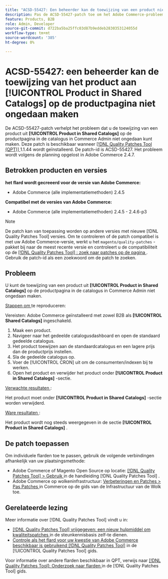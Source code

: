 ```yaml
---
title: "ACSD-55427: Een beheerder kan de toewijzing van een product niet ongedaan maken via **[!UICONTROL Product in Shared Catalogs]** op de productpagina."
description: Pas de ACSD-55427-patch toe om het Adobe Commerce-probleem op te lossen waarbij de toewijzing van een product niet ongedaan kan worden gemaakt vanaf **[!UICONTROL Product in Shared Catalogs]**.
feature: Products, B2B
role: Admin, Developer
source-git-commit: d722ba5ba25ffc03d87b9eddeb2830353124055d
workflow-type: tm+mt
source-wordcount: '385'
ht-degree: 0%

---
```


# ACSD-55427: een beheerder kan de toewijzing van het product aan **[!UICONTROL Product in Shared Catalogs]** op de productpagina niet ongedaan maken

De ACSD-55427-patch verhelpt het probleem dat u de toewijzing van een product uit **[!UICONTROL Product in Shared Catalogs]** op de productpagina in de catalogus in Commerce Admin niet ongedaan kunt maken. Deze patch is beschikbaar wanneer [[!DNL Quality Patches Tool (QPT)] ](https://experienceleague.adobe.com/en/docs/commerce-knowledge-base/kb/announcements/commerce-announcements/magento-quality-patches-released-new-tool-to-self-serve-quality-patches) 1.1.44 wordt geïnstalleerd. De patch-id is ACSD-55427. Het probleem wordt volgens de planning opgelost in Adobe Commerce 2.4.7.

## Betrokken producten en versies

**het flard wordt gecreeerd voor de versie van Adobe Commerce:**

* Adobe Commerce (alle implementatiemethoden) 2.4.5

**Compatibel met de versies van Adobe Commerce:**

* Adobe Commerce (alle implementatiemethoden) 2.4.5 - 2.4.6-p3

>[!NOTE]
>
>De patch kan van toepassing worden op andere versies met nieuwe [!DNL Quality Patches Tool] versies. Om te controleren of de patch compatibel is met uw Adobe Commerce-versie, werkt u het `magento/quality-patches` -pakket bij naar de meest recente versie en controleert u de compatibiliteit op de [[!DNL Quality Patches Tool] : zoek naar patches op de pagina ](https://experienceleague.adobe.com/tools/commerce-quality-patches/index.html) . Gebruik de patch-id als een zoekwoord om de patch te zoeken.

## Probleem

U kunt de toewijzing van een product uit **[!UICONTROL Product in Shared Catalogs]** op de productpagina in de catalogus in Commerce Admin niet ongedaan maken.

<u> Stappen om </u> te reproduceren:

Vereisten: Adobe Commerce geïnstalleerd met zowel B2B als **[!UICONTROL Shared Catalogs]** ingeschakeld.
1. Maak een product.
1. Navigeer naar het gedeelde catalogusdashboard en open de standaard gedeelde catalogus.
1. Het product toewijzen aan de standaardcatalogus en een lagere prijs dan de productprijs instellen.
1. Sla de gedeelde catalogus op.
1. Voer de [!UICONTROL CRON] uit om de consumenten/indexen bij te werken.
1. Open het product en verwijder het product onder **[!UICONTROL Product in Shared Catalogs]** -sectie.

<u> Verwachte resultaten </u>:

Het product moet onder **[!UICONTROL Product in Shared Catalogs]** -sectie worden verwijderd.

<u> Ware resultaten </u>:

Het product wordt nog steeds weergegeven in de sectie **[!UICONTROL Product in Shared Catalogs]** .

## De patch toepassen

Om individuele flarden toe te passen, gebruik de volgende verbindingen afhankelijk van uw plaatsingsmethode:

* Adobe Commerce of Magento Open Source op locatie: [[!DNL Quality Patches Tool]  > Gebruik ](https://experienceleague.adobe.com/docs/commerce-operations/tools/quality-patches-tool/usage.html) in de handleiding [!DNL Quality Patches Tool] .
* Adobe Commerce op wolkeninfrastructuur: [ Verbeteringen en Patches > Pas Patches ](https://experienceleague.adobe.com/docs/commerce-cloud-service/user-guide/develop/upgrade/apply-patches.html) in Commerce op de gids van de Infrastructuur van de Wolk toe.

## Gerelateerde lezing

Meer informatie over [!DNL Quality Patches Tool] vindt u in:

* [[!DNL Quality Patches Tool]  vrijgegeven: een nieuw hulpmiddel om kwaliteitspatches ](https://experienceleague.adobe.com/en/docs/commerce-knowledge-base/kb/announcements/commerce-announcements/magento-quality-patches-released-new-tool-to-self-serve-quality-patches) in de steunkennisbasis zelf-te dienen.
* [ Controle als het flard voor uw kwestie van Adobe Commerce beschikbaar is gebruikend  [!DNL Quality Patches Tool]](/help/tools/quality-patches-tool/patches-available-in-qpt/check-patch-for-magento-issue-with-magento-quality-patches.md) in de [!UICONTROL Quality Patches Tool] gids.


Voor informatie over andere flarden beschikbaar in QPT, verwijs naar [[!DNL Quality Patches Tool]: Onderzoek naar flarden ](https://experienceleague.adobe.com/tools/commerce-quality-patches/index.html) in de [!DNL Quality Patches Tool] gids.
